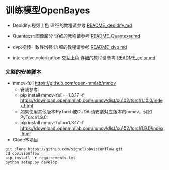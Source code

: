 # 训练模型OpenBayes


* Deoldify:视频上色 详细的教程请参考 [README_deoldify.md](docs/README_deoldify.md)

* Quantexsr:图像超分 详细的教程请参考 [README_Quantexsr.md](docs/README_Quantexsr.md)

* dvp:视频一致性增强 详细的教程请参考 [README_dvp.md](docs/README_dvp.md)

* interactive colorization:交互上色 详细的教程请参考 [README_color.md](docs/README_color.md)


### 完整的安装脚本
* mmcv-full https://github.com/open-mmlab/mmcv
	* 安装参考:
	* pip install mmcv-full==1.3.17 -f https://download.openmmlab.com/mmcv/dist/cu102/torch1.10.0/index.html
	* 如果使用其他版本PyTorch或CUDA 请安装对应版本的mmcv，例如PyTorch1.9.0:
	* pip install mmcv-full==1.3.17 -f https://download.openmmlab.com/mmcv/dist/cu102/torch1.9.0/index.html
* Clone本项目
```shell
git clone https://github.com/signcl/obvisionflow.git
cd obvisionflow
pip install -r requirements.txt
python setup.py develop
```
